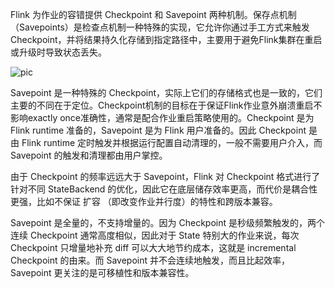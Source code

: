 

Flink 为作业的容错提供 Checkpoint 和 Savepoint 两种机制。保存点机制（Savepoints）是检查点机制一种特殊的实现，它允许你通过手工方式来触发Checkpoint，并将结果持久化存储到指定路径中，主要用于避免Flink集群在重启或升级时导致状态丢失。

![pic](https://pan.zeekling.cn//flink/basic/state/savepoint_0001.png)

 Savepoint 是一种特殊的 Checkpoint，实际上它们的存储格式也是一致的，它们主要的不同在于定位。Checkpoint机制的目标在于保证Flink作业意外崩溃重启不影响exactly once准确性，通常是配合作业重启策略使用的。Checkpoint 是为 Flink runtime 准备的，Savepoint 是为 Flink 用户准备的。因此 Checkpoint 是由 Flink runtime 定时触发并根据运行配置自动清理的，一般不需要用户介入，而 Savepoint 的触发和清理都由用户掌控。

由于 Checkpoint 的频率远远大于 Savepoint，Flink 对 Checkpoint 格式进行了针对不同 StateBackend 的优化，因此它在底层储存效率更高，而代价是耦合性更强，比如不保证 扩容 （即改变作业并行度）的特性和跨版本兼容。

Savepoint 是全量的，不支持增量的。因为 Checkpoint 是秒级频繁触发的，两个连续 Checkpoint 通常高度相似，因此对于 State 特别大的作业来说，每次 Checkpoint 只增量地补充 diff 可以大大地节约成本，这就是 incremental Checkpoint 的由来。而 Savepoint 并不会连续地触发，而且比起效率，Savepoint 更关注的是可移植性和版本兼容性。





